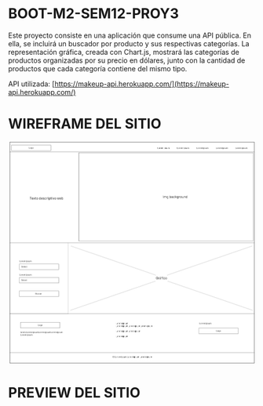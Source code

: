 # BOOT-M2-SEM12-PROY3

Este proyecto consiste en una aplicación que consume una API pública. En ella, se incluirá un 
buscador por producto y sus respectivas categorías. La representación gráfica, creada con Chart.js, mostrará 
las categorías de productos organizadas por su precio en dólares, junto con la cantidad de productos 
que cada categoría contiene del mismo tipo.

API utilizada: [https://makeup-api.herokuapp.com/](https://makeup-api.herokuapp.com/)


# WIREFRAME DEL SITIO
![Wireframe MAkeup API](https://raw.githubusercontent.com/valeriaramirezm/BOOT-M2-SEM12-PROY3/main/assets/img/wireframe-makeup-api.jpg)


# PREVIEW DEL SITIO
